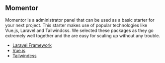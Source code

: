 ## Momentor

Momentor is a administrator panel that can be used as a basic starter for your next project. This starter makes use of popular technologies like Vue.js, Laravel and Tailwindcss. We selected these packages as they go extremely well together and the are easy for scaling up without any trouble.

<ul>
	<li><a href="https://laravel.com">Laravel Framework</a></li>
	<li><a href="https://vuejs.org">Vue.js</a></li>
	<li><a href="https://tailwindcss.com">Tailwindcss</a></li>
</ul>
